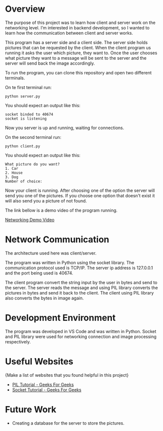 # Overview

The purpose of this project was to learn how client and server work on the networking level. I’m interested in backend development, so I wanted to learn how the communication between client and server works.

This program has a server side and a client side. The server side holds pictures that can be requested by the client. When the client program us running it asks the user which picture, they want to. Once the user chooses what picture they want to a message will be sent to the server and the server will send back the image accordingly.

To run the program, you can clone this repository and open two different terminals.

On te first terminal run:
```
python server.py
```

You should expect an output like this:
```
socket binded to 40674
socket is listening
```
Now you server is up and running, waiting for connections.

On the second terminal run:
```
python client.py
```
You should expect an output like this:
```
What picture do you want? 
1. Car
2. House
3. Dog
Number of choice: 
```
Now your client is running. After choosing one of the option the server will send you one of the pictures. If you choose one option that doesn't exist it will also send you a picture of not found.

The link bellow is a demo video of the program running.

[Networking Demo Video](https://www.youtube.com/watch?v=DAZPlj2IXug)

# Network Communication

The architecture used here was client/server.

The program was written in Python using the socket library. The communication protocol used is TCP/IP. The server ip address is 127.0.0.1 and the port being used is 40674.

The client program convert the string input by the user in bytes and send to the server. The server reads the message and using PIL library converts the pictures in bytes and send it back to the client. The client using PIL library also converts the bytes in image again.

# Development Environment

The program was developed in VS Code and was written in Python. Socket and PIL library were used for networking connection and image processing respectively.

# Useful Websites

{Make a list of websites that you found helpful in this project}
* [PIL Tutorial - Geeks For Geeks](https://www.geeksforgeeks.org/python-pillow-tutorial/)
* [Socket Tutorial - Geeks For Geeks](https://www.geeksforgeeks.org/socket-programming-python/)

# Future Work

* Creating a database for the server to store the pictures.
